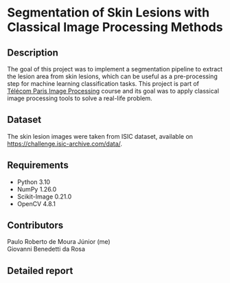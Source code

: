 # Segmentation of Skin Lesions with Classical Image Processing Methods

## Description
The goal of this project was to implement a segmentation pipeline to extract the lesion area from skin lesions, which can be useful as a pre-processing step for machine learning classification tasks. This project is part of [Télécom Paris Image Processing](https://www.telecom-paris.fr/fr/ingenieur/formation/2e-annee-orientation/image) course and its goal was to apply classical image processing tools to solve a real-life problem.

## Dataset
The skin lesion images were taken from ISIC dataset, available on https://challenge.isic-archive.com/data/.

## Requirements
* Python 3.10
* NumPy 1.26.0
* Scikit-Image 0.21.0
* OpenCV 4.8.1

## Contributors
Paulo Roberto de Moura Júnior (me)  
Giovanni Benedetti da Rosa 

## Detailed report

